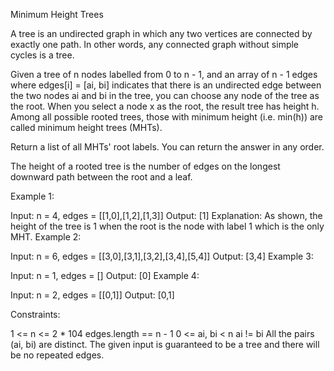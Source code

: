 Minimum Height Trees

A tree is an undirected graph in which any two vertices are connected by exactly one path. In other words, any connected graph without simple cycles is a tree.

Given a tree of n nodes labelled from 0 to n - 1, and an array of n - 1 edges where edges[i] = [ai, bi] indicates that there is an undirected edge between the two nodes ai and bi in the tree, you can choose any node of the tree as the root. When you select a node x as the root, the result tree has height h. Among all possible rooted trees, those with minimum height (i.e. min(h))  are called minimum height trees (MHTs).

Return a list of all MHTs' root labels. You can return the answer in any order.

The height of a rooted tree is the number of edges on the longest downward path between the root and a leaf.

 

Example 1:


Input: n = 4, edges = [[1,0],[1,2],[1,3]]
Output: [1]
Explanation: As shown, the height of the tree is 1 when the root is the node with label 1 which is the only MHT.
Example 2:


Input: n = 6, edges = [[3,0],[3,1],[3,2],[3,4],[5,4]]
Output: [3,4]
Example 3:

Input: n = 1, edges = []
Output: [0]
Example 4:

Input: n = 2, edges = [[0,1]]
Output: [0,1]
 

Constraints:

1 <= n <= 2 * 104
edges.length == n - 1
0 <= ai, bi < n
ai != bi
All the pairs (ai, bi) are distinct.
The given input is guaranteed to be a tree and there will be no repeated edges.
